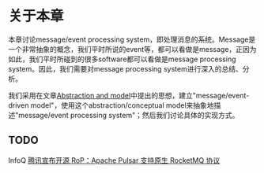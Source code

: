 # 关于本章

本章讨论message/event processing system，即处理消息的系统。Message是一个非常抽象的概念，我们平时所说的event等，都可以看做是message，正因为如此，我们平时所碰到的很多software都可以看做是message processing system。因此，我们需要对message processing system进行深入的总结、分析。

我们采用在文章[Abstraction and model](https://dengking.github.io/Post/Abstraction/Abstraction-and-model)中提出的思想，建立"message/event-driven model"，使用这个abstraction/conceptual  model来抽象地描述"message/event processing system"；然后我们讨论具体的实现方式。



## TODO

InfoQ [腾讯宣布开源 RoP：Apache Pulsar 支持原生 RocketMQ 协议](https://mp.weixin.qq.com/s/_s_c9_NJ0yKYP5CFaJ7cEg)


